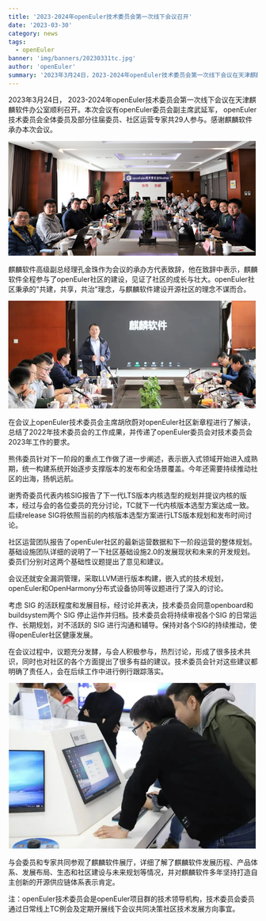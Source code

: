 ```yaml
---
title: '2023-2024年openEuler技术委员会第一次线下会议召开'
date: '2023-03-30'
category: news
tags:
  - openEuler
banner: 'img/banners/20230331tc.jpg'
author: 'openEuler'
summary: '2023年3月24日，2023-2024年openEuler技术委员会第一次线下会议在天津麒麟软件办公室顺利召开。'
---
```



2023年3月24日，
2023-2024年openEuler技术委员会第一次线下会议在天津麒麟软件办公室顺利召开。本次会议有openEuler委员会副主席武延军，
openEuler技术委员会全体委员及部分往届委员、社区运营专家共29人参与。感谢麒麟软件承办本次会议。


<img src="./media/image1.png" width="500" >

麒麟软件高级副总经理孔金珠作为会议的承办方代表致辞，他在致辞中表示，麒麟软件全程参与了openEuler社区的建设，见证了社区的成长与壮大。openEuler社区秉承的"共建，共享，共治"理念，与麒麟软件建设开源社区的理念不谋而合。


<img src="./media/image2.png" width="500" >

在会议上openEuler技术委员会主席胡欣蔚对openEuler社区新章程进行了解读，总结了2022年技术委员会的工作成果，并传递了openEuler委员会对技术委员会2023年工作的要求。

熊伟委员针对下一阶段的重点工作做了进一步阐述，表示嵌入式领域开始进入成熟期，统一构建系统开始逐步支撑版本的发布和全场景覆盖。今年还需要持续推动社区的出海，扬帆远航。

谢秀奇委员代表内核SIG报告了下一代LTS版本内核选型的规划并提议内核的版本，经过与会的各位委员的充分讨论，TC就下一代内核版本选型方案达成一致。后续release
SIG将依照当前的内核版本选型方案进行LTS版本规划和发布时间讨论。

社区运营团队报告了openEuler社区的最新运营数据和下一阶段运营的整体规划。基础设施团队详细的说明了一下社区基础设施2.0的发展现状和未来的开发规划。委员们分别对这两个基础性议题提出了意见和建议。

会议还就安全漏洞管理，采取LLVM进行版本构建，嵌入式的技术规划，openEuler和OpenHarmony分布式设备协同等议题进行了深入的讨论。

考虑 SIG
的活跃程度和发展目标，经讨论并表决，技术委员会同意openboard和buildsystem两个
SIG 停止运作并归档。技术委员会将持续审视各个SIG
的日常运作、长期规划，对不活跃的 SIG
进行沟通和辅导。保持对各个SIG的持续推动，使得openEuler社区健康发展。

在会议过程中，议题充分发酵，与会人积极参与，热烈讨论，形成了很多技术共识，同时也对社区的各个方面提出了很多有益的建议。技术委员会针对这些建议都明确了责任人，会在后续工作中进行例行跟踪落实。

<img src="./media/image3.png" width="500" >

与会委员和专家共同参观了麒麟软件展厅，详细了解了麒麟软件发展历程、产品体系、发展布局、生态和社区建设与未来规划等情况，并对麒麟软件多年坚持打造自主创新的开源供应链体系表示肯定。

注：openEuler技术委员会是openEuler项目群的技术领导机构，技术委员会委员通过日常线上TC例会及定期开展线下会议共同决策社区技术发展方向事宜。
